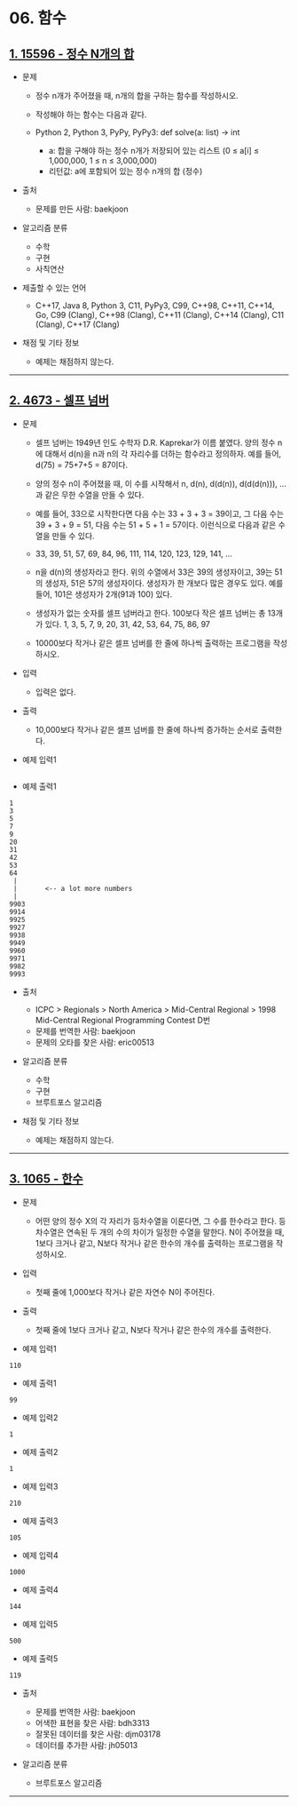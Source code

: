 # 06. 함수

## [1. 15596 - 정수 N개의 합](https://github.com/laphayen/coding_test_python/tree/main/BAEKJOON/06.%20%ED%95%A8%EC%88%98/15596.py)
* 문제
	* 정수 n개가 주어졌을 때, n개의 합을 구하는 함수를 작성하시오.

	* 작성해야 하는 함수는 다음과 같다.

	* Python 2, Python 3, PyPy, PyPy3: def solve(a: list) -> int
		* a: 합을 구해야 하는 정수 n개가 저장되어 있는 리스트 (0 ≤ a[i] ≤ 1,000,000, 1 ≤ n ≤ 3,000,000)
		* 리턴값: a에 포함되어 있는 정수 n개의 합 (정수)

* 출처
	* 문제를 만든 사람: baekjoon

* 알고리즘 분류
	* 수학
	* 구현
	* 사칙연산

* 제출할 수 있는 언어
	* C++17, Java 8, Python 3, C11, PyPy3, C99, C++98, C++11, C++14, Go, C99 (Clang), C++98 (Clang), C++11 (Clang), C++14 (Clang), C11 (Clang), C++17 (Clang)

* 채점 및 기타 정보
	* 예제는 채점하지 않는다.

* * *

## [2. 4673 - 셀프 넘버](https://github.com/laphayen/coding_test_python/blob/main/BAEKJOON/06.%20%ED%95%A8%EC%88%98/4673.py)
* 문제
	* 셀프 넘버는 1949년 인도 수학자 D.R. Kaprekar가 이름 붙였다. 양의 정수 n에 대해서 d(n)을 n과 n의 각 자리수를 더하는 함수라고 정의하자. 예를 들어, d(75) = 75+7+5 = 87이다.

	* 양의 정수 n이 주어졌을 때, 이 수를 시작해서 n, d(n), d(d(n)), d(d(d(n))), ...과 같은 무한 수열을 만들 수 있다. 

	* 예를 들어, 33으로 시작한다면 다음 수는 33 + 3 + 3 = 39이고, 그 다음 수는 39 + 3 + 9 = 51, 다음 수는 51 + 5 + 1 = 57이다. 이런식으로 다음과 같은 수열을 만들 수 있다.

	* 33, 39, 51, 57, 69, 84, 96, 111, 114, 120, 123, 129, 141, ...

	* n을 d(n)의 생성자라고 한다. 위의 수열에서 33은 39의 생성자이고, 39는 51의 생성자, 51은 57의 생성자이다. 생성자가 한 개보다 많은 경우도 있다. 예를 들어, 101은 생성자가 2개(91과 100) 있다. 

	* 생성자가 없는 숫자를 셀프 넘버라고 한다. 100보다 작은 셀프 넘버는 총 13개가 있다. 1, 3, 5, 7, 9, 20, 31, 42, 53, 64, 75, 86, 97

	* 10000보다 작거나 같은 셀프 넘버를 한 줄에 하나씩 출력하는 프로그램을 작성하시오.

* 입력
	* 입력은 없다.

* 출력
	* 10,000보다 작거나 같은 셀프 넘버를 한 줄에 하나씩 증가하는 순서로 출력한다.

* 예제 입력1
<pre><code></code></pre>

* 예제 출력1
<pre><code>1
3
5
7
9
20
31
42
53
64
 |
 |       <-- a lot more numbers
 |
9903
9914
9925
9927
9938
9949
9960
9971
9982
9993</code></pre>

* 출처
	* ICPC > Regionals > North America > Mid-Central Regional > 1998 Mid-Central Regional Programming Contest D번
	* 문제를 번역한 사람: baekjoon
	* 문제의 오타를 찾은 사람: eric00513

* 알고리즘 분류
	* 수학
	* 구현
	* 브루트포스 알고리즘

* 채점 및 기타 정보
	* 예제는 채점하지 않는다.

* * *

## [3. 1065 - 한수](https://github.com/laphayen/coding_test_python/blob/main/BAEKJOON/06.%20%ED%95%A8%EC%88%98/1065.py)
* 문제
	* 어떤 양의 정수 X의 각 자리가 등차수열을 이룬다면, 그 수를 한수라고 한다. 등차수열은 연속된 두 개의 수의 차이가 일정한 수열을 말한다. N이 주어졌을 때, 1보다 크거나 같고, N보다 작거나 같은 한수의 개수를 출력하는 프로그램을 작성하시오. 

* 입력
	* 첫째 줄에 1,000보다 작거나 같은 자연수 N이 주어진다.

* 출력
	* 첫째 줄에 1보다 크거나 같고, N보다 작거나 같은 한수의 개수를 출력한다.

* 예제 입력1
<pre><code>110</code></pre>

* 예제 출력1
<pre><code>99</code></pre>

* 예제 입력2
<pre><code>1</code></pre>

* 예제 출력2
<pre><code>1</code></pre>

* 예제 입력3
<pre><code>210</code></pre>

* 예제 출력3
<pre><code>105</code></pre>

* 예제 입력4
<pre><code>1000</code></pre>

* 예제 출력4
<pre><code>144</code></pre>

* 예제 입력5
<pre><code>500</code></pre>

* 예제 출력5
<pre><code>119</code></pre>

* 출처
	* 문제를 번역한 사람: baekjoon
	* 어색한 표현을 찾은 사람: bdh3313
	* 잘못된 데이터를 찾은 사람: djm03178
	* 데이터를 추가한 사람: jh05013

* 알고리즘 분류
	* 브루트포스 알고리즘

* * *
